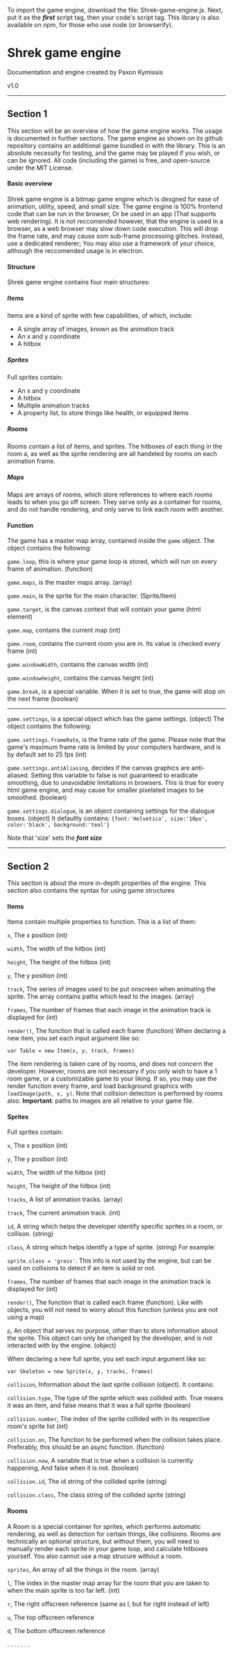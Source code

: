 To import the game engine, download the file: Shrek-game-engine.js. Next, put it as the _**first**_ script tag, then your code's script tag. This library is also available on npm, for those who use node (or browserify).
# Shrek game engine
Documentation and engine created by Paxon Kymissis

v1.0

---
## Section 1
This section will be an overview of how the game engine works. The usage is documented in further sections. The game engine as shown on its github repository contains an additional game bundled in with the library. This is an absolute necessity for testing, and the game may be played if you wish, or can be ignored. All code (including the game) is free, and open-source under the MIT License. 
#### Basic overview
Shrek game engine is a bitmap game engine which is desgned for ease of animation, utility, speed, and small size. The game engine is 100% frontend code that can be run in the browser, Or be used in an app (That supports web rendering). It is not reccomended however, that the engine is used in a browser, as a web browser may slow down code execution. This will drop the frame rate, and may cause som sub-frame processing glitches. Instead, use a dedicated renderer; You may also use a framework of your choice, although the reccomended usage is in electron.
#### Structure
Shrek game engine contains four main structures:
##### Items
Items are a kind of sprite with few capabilities, of which, include:
- A single array of images, known as the animation track
- An x and y coordinate
- A hitbox

##### Sprites
Full sprites contain:
- An x and y coordinate
- A hitbox
- Multiple animation tracks
- A property list, to store things like health, or equipped items

##### Rooms

Rooms contain a list of items, and sprites. The hitboxes of each thing in the room a, as well as the sprite rendering are all handeled by rooms on each animation frame.
##### Maps


Maps are arrays of rooms, which store references to where each rooms leads to when you go off screen. They serve only as a container for rooms, and do not handle rendering, and only serve to link each room with another.
#### Function

The game has a master map array, contained inside the `game` object.
The object contains the following:

`game.loop`, this is where your game loop is stored, which will run on every frame of animation. (function)

`game.maps`, is the master maps array.  (array)

`game.main`, is the sprite for the main character. (Sprite/Item)

`game.target`, is the canvas context that will contain your game (html element)

`game.map`, contains the current map (int)

`game.room`, contains the current room you are in. Its value is checked every frame (int)

`game.windowWidth`, contains the canvas width (int)

`game.windowHeight`, contains the canvas height (int)

`game.break`, is a special variable. When it is set to true, the game will stop on the next frame (boolean)

---

`game.settings`, is a special object which has the game settings. (object) 
The object contains the following:
 
 `game.settings.frameRate`, is the frame rate of the game. Please note that the game's maximum frame rate is limited by your computers hardware, and is by default set to 25 fps (int)
 
 `game.settings.antiAliasing`, decides if the canvas graphics are anti-aliased. Setting this variable to false is not guaranteed to eradicate smoothing, due to unavoidable limitations in browsers. This is true for every html game engine, and may cause for smaller pixelated images to be smoothed. (boolean)

`game.settings.dialogue`, is an object containing settings for the dialogue boxes. (object) It defaultly contains: `{font:'Helvetica', size:'10px', color:'black', background:'teal'}`

Note that 'size' sets the _**font size**_

---
## Section 2
This section is about the more in-depth properties of the engine. This section also contains the syntax for using game structures

#### Items
Items contain multiple properties to function. This is a list of them:

`x`, The x position (int)

`width`, The width of the hitbox (int)

`height`, The height of the hitbox (int)

`y`, The y position (int)

`track`, The series of images used to be put onscreen when animating the sprite. The array contains paths which lead to the images. (array)

`frames`, The number of frames that each image in the animation track is displayed for (int)

`render()`, The function that is called each frame (function)
When declaring a  new item, you set each input argument like so:
```
var Table = new Item(x, y, track, frames)
```
The item rendering is taken care of by rooms, and does not concern the developer.
However, rooms are not necessary if you only wish to have a 1 room game, or a customizable game to your liking. If so, you may use the render function every frame, and load background graphics with `loadImage(path, x, y)`. Note that collision detection is performed by rooms also.
**Important**: paths to images are all relative to your game file.

#### Sprites

Full sprites contain:

`x`, The x position (int)

`y`, The y position (int)

`width`, The width of the hitbox (int)

`height`, The height of the hitbox (int)

`tracks`, A list of animation tracks. (array)

`track`, The current animation track. (int)

`id`, A string which helps the developer identify specific sprites in a room, or collison. (string)

`class`, A string which helps identify a type of sprite. (string) For example:

`sprite.class = 'grass'`. This info is not used by the engine, but can be used on collisions to detect if an item is solid or not.

`frames`, The number of frames that each image in the animation track is displayed for (int)

`render()`, The function that is called each frame (function). Like with objects, you will not need to worry about this function (unless you are not using a map)

`p`, An object that serves no purpose, other than to store information about the sprite. This object can only be changed by the developer, and is not interacted with by the engine. (object)

When declaring a  new full sprite, you set each input argument like so:
```
var Skeleton = new Sprite(x, y, tracks, frames)
```

`collision`, Information about the last sprite collision (object). It contains:

`collision.type`, The type of the sprite which was collided with. True means it was an item, and false means that it was a full sprite (boolean)

`collision.number`, The index of the sprite collided with in its respective room's sprite list (int)

`collision.on`, The function to be performed when the collision takes place. Preferably, this should be an async function. (function)

`collision.now`, A variable that is true when a collision is currently happening, And false when it is not. (boolean)

`collision.id`, The id string of the collided sprite (string)

`collision.class`, The class string of the collided sprite (string)
#### Rooms

A Room is a special container for sprites, which performs automatic rendering, as well as detection for certain things, like collisions. Rooms are technically an optional structure, but without them, you will need to manually render each sprite in your game loop, and calculate hitboxes yourself. You also cannot use a map strucure without a room.

`sprites`, An array of all the things in the room. (array)

`l`, The index in the master map array for the room that you are taken to when the main sprite is too far left. (int)

`r`, The right offscreen reference (same as l, but for right instead of left)

`u`, The top offscreen reference

`d`, The bottom offscreen reference



.
.
.
.
.
.
.
